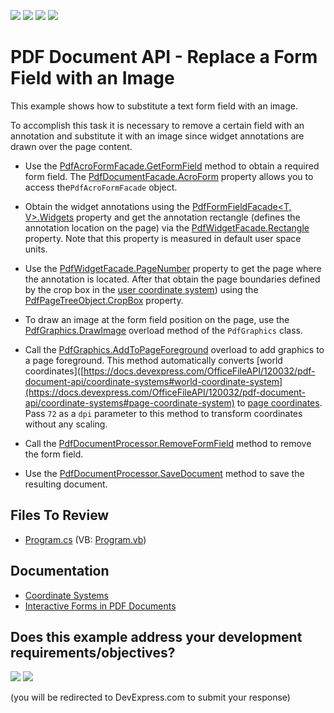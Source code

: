 <!-- default badges list -->
![](https://img.shields.io/endpoint?url=https://codecentral.devexpress.com/api/v1/VersionRange/146724242/24.2.1%2B)
[![](https://img.shields.io/badge/Open_in_DevExpress_Support_Center-FF7200?style=flat-square&logo=DevExpress&logoColor=white)](https://supportcenter.devexpress.com/ticket/details/T830535)
[![](https://img.shields.io/badge/📖_How_to_use_DevExpress_Examples-e9f6fc?style=flat-square)](https://docs.devexpress.com/GeneralInformation/403183)
[![](https://img.shields.io/badge/💬_Leave_Feedback-feecdd?style=flat-square)](#does-this-example-address-your-development-requirementsobjectives)
<!-- default badges end -->
# PDF Document API - Replace a Form Field with an Image

This example shows how to substitute a text form field with an image.

To accomplish this task it is necessary to remove a certain field with an annotation and substitute it with an image since widget annotations are drawn over the page content.

- Use the [PdfAcroFormFacade.GetFormField](https://docs.devexpress.com/OfficeFileAPI/DevExpress.Pdf.PdfAcroFormFacade.GetFormField(System.String)) method to obtain a required form field. The [PdfDocumentFacade.AcroForm](https://docs.devexpress.com/OfficeFileAPI/DevExpress.Pdf.PdfDocumentFacade.AcroForm) property allows you to access the`PdfAcroFormFacade` object.

- Obtain the widget annotations using the [PdfFormFieldFacade<T, V>.Widgets](https://docs.devexpress.com/OfficeFileAPI/DevExpress.Pdf.PdfFormFieldFacade-2.Widgets) property and get the annotation rectangle (defines the annotation location on the page) via the [PdfWidgetFacade.Rectangle](https://docs.devexpress.com/OfficeFileAPI/DevExpress.Pdf.PdfWidgetFacade.Rectangle) property. Note that this property is measured in default user space units.

- Use the [PdfWidgetFacade.PageNumber](https://docs.devexpress.com/OfficeFileAPI/DevExpress.Pdf.PdfWidgetFacade.PageNumber) property to get the page where the annotation is located. After that obtain the page boundaries defined by the crop box in the [user coordinate system](https://docs.devexpress.com/OfficeFileAPI/120032/pdf-document-api/coordinate-systems#user-coordinate-system)) using the [PdfPageTreeObject.CropBox](https://docs.devexpress.com/CoreLibraries/DevExpress.Pdf.PdfPageTreeObject.CropBox) property.
- To draw an image at the form field position on the page, use the [PdfGraphics.DrawImage](https://docs.devexpress.com/OfficeFileAPI/DevExpress.Pdf.PdfGraphics.DrawImage.overloads)  overload method of the `PdfGraphics` class.

- Call the [PdfGraphics.AddToPageForeground](https://docs.devexpress.com/OfficeFileAPI/devexpress.pdf.pdfgraphics.addtopageforeground.overloads) overload to add graphics to a page foreground. This method automatically converts [world coordinates]([https://docs.devexpress.com/OfficeFileAPI/120032/pdf-document-api/coordinate-systems#world-coordinate-system](https://docs.devexpress.com/OfficeFileAPI/120032/pdf-document-api/coordinate-systems#page-coordinate-system) to [page coordinates](https://docs.devexpress.com/OfficeFileAPI/120032/pdf-document-api/coordinate-systems#page-coordinate-system). Pass `72` as a `dpi` parameter to this method to transform coordinates without any scaling.
- Call the [PdfDocumentProcessor.RemoveFormField](https://docs.devexpress.com/OfficeFileAPI/DevExpress.Pdf.PdfDocumentProcessor.RemoveFormField.method) method to remove the form field.
- Use the [PdfDocumentProcessor.SaveDocument](https://docs.devexpress.com/OfficeFileAPI/DevExpress.Pdf.PdfDocumentProcessor.SaveDocument.overloads)  method to save the resulting document.

## Files To Review

- [Program.cs](./CS/ReplaceFormFieldWithImage/Program.cs) (VB: [Program.vb](./VB/ReplaceFormFieldWithImage/Program.vb))

## Documentation

- [Coordinate Systems](https://docs.devexpress.com/OfficeFileAPI/120032/PDF-Document-API/Coordinate-Systems)
- [Interactive Forms in PDF Documents](https://docs.devexpress.com/OfficeFileAPI/118284/pdf-document-api/interactive-forms)
<!-- feedback -->
## Does this example address your development requirements/objectives?

[<img src="https://www.devexpress.com/support/examples/i/yes-button.svg"/>](https://www.devexpress.com/support/examples/survey.xml?utm_source=github&utm_campaign=pdf-document-api-replace-form-field-with-image&~~~was_helpful=yes) [<img src="https://www.devexpress.com/support/examples/i/no-button.svg"/>](https://www.devexpress.com/support/examples/survey.xml?utm_source=github&utm_campaign=pdf-document-api-replace-form-field-with-image&~~~was_helpful=no)

(you will be redirected to DevExpress.com to submit your response)
<!-- feedback end -->
